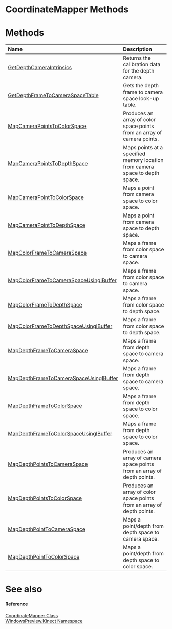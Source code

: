 CoordinateMapper Methods  
========================  

<span id="publicmethodsSection"></span>

Methods  
=======  

<table>
<colgroup>
<col width="30%" />
<col width="60%" />
</colgroup>
<thead>
<tr class="header">
<th align="left">Name</th>
<th align="left">Description</th>
</tr>
</thead>
<tbody>
<tr class="odd">
<td align="left"><a href="Methods/GetDepthCameraIntrinsics.md">GetDepthCameraIntrinsics</a></td>
<td align="left">Returns the calibration data for the depth camera.</td>
</tr>
<tr class="even">
<td align="left"><a href="Methods/GetDepthFrameToCameraSpace.md">GetDepthFrameToCameraSpaceTable</a></td>
<td align="left">Gets the depth frame to camera space look-up table.</td>
</tr>
<tr class="odd">
<td align="left"><a href="Methods/MapCameraPointsToColorSpace.md">MapCameraPointsToColorSpace</a></td>
<td align="left">Produces an array of color space points from an array of camera points.</td>
</tr>
<tr class="even">
<td align="left"><a href="Methods/MapCameraPointsToDepthSpace.md">MapCameraPointsToDepthSpace</a></td>
<td align="left">Maps points at a specified memory location from camera space to depth space.</td>
</tr>
<tr class="odd">
<td align="left"><a href="Methods/MapCameraPointToColorSpace.md">MapCameraPointToColorSpace</a></td>
<td align="left">Maps a point from camera space to color space.</td>
</tr>
<tr class="even">
<td align="left"><a href="Methods/MapCameraPointToDepthSpace.md">MapCameraPointToDepthSpace</a></td>
<td align="left">Maps a point from camera space to depth space.</td>
</tr>
<tr class="odd">
<td align="left"><a href="Methods/MapColorFrameToCameraSpace.md">MapColorFrameToCameraSpace</a></td>
<td align="left">Maps a frame from color space to camera space.</td>
</tr>
<tr class="even">
<td align="left"><a href="Methods/MapColorFrameToCameraSpace.md">MapColorFrameToCameraSpaceUsingIBuffer</a></td>
<td align="left">Maps a frame from color space to camera space.</td>
</tr>
<tr class="odd">
<td align="left"><a href="Methods/MapColorFrameToDepthSpace.md">MapColorFrameToDepthSpace</a></td>
<td align="left">Maps a frame from color space to depth space.</td>
</tr>
<tr class="even">
<td align="left"><a href="Methods/MapColorFrameToDepthSpaceU.md">MapColorFrameToDepthSpaceUsingIBuffer</a></td>
<td align="left">Maps a frame from color space to depth space.</td>
</tr>
<tr class="odd">
<td align="left"><a href="Methods/MapDepthFrameToCameraSpace.md">MapDepthFrameToCameraSpace</a></td>
<td align="left">Maps a frame from depth space to camera space.</td>
</tr>
<tr class="even">
<td align="left"><a href="Methods/MapDepthFrameToCameraSpace.md">MapDepthFrameToCameraSpaceUsingIBuffer</a></td>
<td align="left">Maps a frame from depth space to camera space.</td>
</tr>
<tr class="odd">
<td align="left"><a href="Methods/MapDepthFrameToColorSpace.md">MapDepthFrameToColorSpace</a></td>
<td align="left">Maps a frame from depth space to color space.</td>
</tr>
<tr class="even">
<td align="left"><a href="Methods/MapDepthFrameToColorSpaceU.md">MapDepthFrameToColorSpaceUsingIBuffer</a></td>
<td align="left">Maps a frame from depth space to color space.</td>
</tr>
<tr class="odd">
<td align="left"><a href="Methods/MapDepthPointsToCameraSpace.md">MapDepthPointsToCameraSpace</a></td>
<td align="left">Produces an array of camera space points from an array of depth points.</td>
</tr>
<tr class="even">
<td align="left"><a href="Methods/MapDepthPointsToColorSpace.md">MapDepthPointsToColorSpace</a></td>
<td align="left">Produces an array of color space points from an array of depth points.</td>
</tr>
<tr class="odd">
<td align="left"><a href="Methods/MapDepthPointToCameraSpace.md">MapDepthPointToCameraSpace</a></td>
<td align="left">Maps a point/depth from depth space to camera space.</td>
</tr>
<tr class="even">
<td align="left"><a href="Methods/MapDepthPointToColorSpace.md">MapDepthPointToColorSpace</a></td>
<td align="left">Maps a point/depth from depth space to color space.</td>
</tr>
</tbody>
</table>

<span id="ID4EI"></span>

See also  
========  

<span id="ID4EK"></span>
#### Reference  

[CoordinateMapper Class](../CoordinateMapper_Class.md)  
 [WindowsPreview.Kinect Namespace](../../Kinect.md)  



<!--Please do not edit the data in the comment block below.-->
<!--
TOCTitle : CoordinateMapper Methods
RLTitle : CoordinateMapper Methods
KeywordK : CoordinateMapper class, methods
KeywordA : Methods.T:WindowsPreview.Kinect.CoordinateMapper
AssetID : Methods.T:WindowsPreview.Kinect.CoordinateMapper
Locale : en-us
CommunityContent : 1
TargetOS : Windows
TopicType : kbSyntax
DocSet : K4Wv2
ProjType : K4Wv2Proj
Technology : Kinect for Windows
Product : Kinect for Windows SDK v2
productversion : 20
-->
